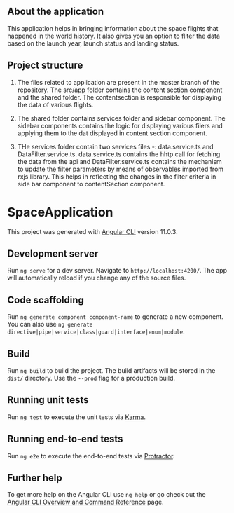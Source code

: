 ## About the application
This application helps in bringing information about the space flights that happened in the world history. It also gives you an option to fliter the data based on  the launch year, launch status and landing status.

## Project structure

1. The files related to application are present in the master branch of the repository. The src/app folder contains the content section component and the shared folder. The contentsection is responsible for displaying the data of various flights.

2. The shared folder contains services folder and sidebar component. The sidebar components contains the logic for displaying various filers and applying them to the dat displayed in content section component.

3. THe services folder contain two services files -: data.service.ts and DataFilter.service.ts. data.service.ts contains the hhtp call for fetching the data from the api and DataFilter.service.ts contains the mechanism to update the filter parameters by means of observables imported from rxjs library. This helps in reflecting the changes in the filter criteria in side bar component to contentSection component.

# SpaceApplication

This project was generated with [Angular CLI](https://github.com/angular/angular-cli) version 11.0.3.

## Development server

Run `ng serve` for a dev server. Navigate to `http://localhost:4200/`. The app will automatically reload if you change any of the source files.

## Code scaffolding

Run `ng generate component component-name` to generate a new component. You can also use `ng generate directive|pipe|service|class|guard|interface|enum|module`.

## Build

Run `ng build` to build the project. The build artifacts will be stored in the `dist/` directory. Use the `--prod` flag for a production build.

## Running unit tests

Run `ng test` to execute the unit tests via [Karma](https://karma-runner.github.io).

## Running end-to-end tests

Run `ng e2e` to execute the end-to-end tests via [Protractor](http://www.protractortest.org/).

## Further help

To get more help on the Angular CLI use `ng help` or go check out the [Angular CLI Overview and Command Reference](https://angular.io/cli) page.
